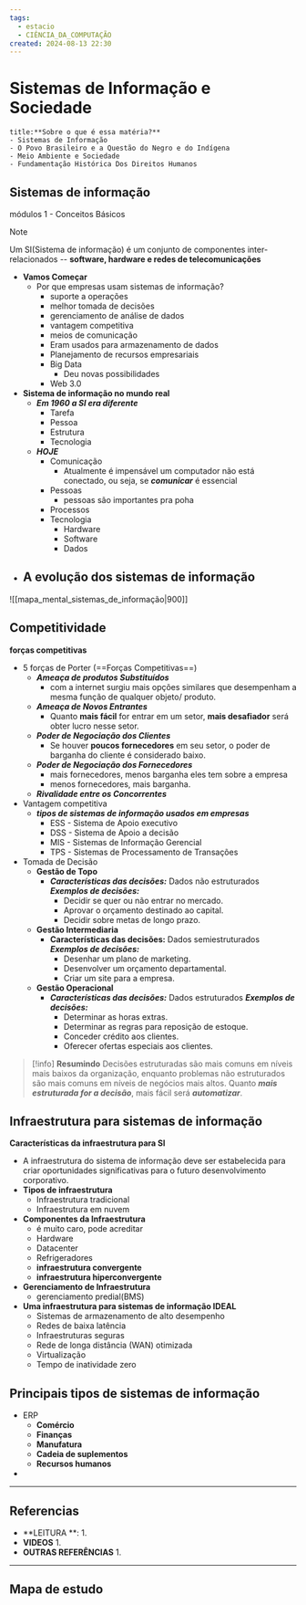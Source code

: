 ```yaml
---
tags:
  - estacio
  - CIÊNCIA_DA_COMPUTAÇÃO
created: 2024-08-13 22:30
---
```

# Sistemas de Informação e Sociedade
```ad-question
title:**Sobre o que é essa matéria?**
- Sistemas de Informação
- O Povo Brasileiro e a Questão do Negro e do Indígena
- Meio Ambiente e Sociedade
- Fundamentação Histórica Dos Direitos Humanos
```

## Sistemas de informação
módulos 1 - Conceitos Básicos
>[!note] 
>Um SI(Sistema de informação) é um conjunto de componentes inter-relacionados -- **software, hardware e redes de telecomunicações**
- **Vamos Começar**
	- Por que empresas usam sistemas de informação?
		- suporte a operações
		- melhor tomada de decisões
		- gerenciamento de análise de dados
		- vantagem competitiva
		- meios de comunicação
		- Eram usados para armazenamento de dados
		- Planejamento de recursos empresariais
		- Big Data
			- Deu novas possibilidades
		- Web 3.0
- **Sistema de informação no mundo real**
	- ***Em 1960 a SI era diferente***
		- Tarefa
		- Pessoa
		- Estrutura
		- Tecnologia
	- ***HOJE***
		- Comunicação
			- Atualmente é impensável um computador não está conectado, ou seja, se ***comunicar*** é essencial 
		- Pessoas
			- pessoas são importantes pra poha
		- Processos
		- Tecnologia
			- Hardware
			- Software
			- Dados
- **A evolução dos sistemas de informação**
	- 

![[mapa_mental_sistemas_de_informação|900]]

## Competitividade
**forças competitivas**
- 5 forças de Porter (==Forças Competitivas==)
	- ***Ameaça de produtos Substituídos***
		- com a internet surgiu mais opções similares que desempenham a mesma função de qualquer objeto/ produto.
	- ***Ameaça  de Novos Entrantes***
		- Quanto **mais fácil** for entrar em um setor, **mais desafiador** será obter lucro nesse setor.
	- ***Poder de Negociação dos Clientes***
		- Se houver **poucos fornecedores** em seu setor, o poder de barganha do cliente é considerado baixo.
	- ***Poder de Negociação dos Fornecedores***
		- mais fornecedores, menos barganha eles tem sobre a empresa
		- menos fornecedores, mais barganha.
	- ***Rivalidade entre os  Concorrentes***
- Vantagem competitiva
	- ***tipos de sistemas de informação usados em empresas***
		- ESS - Sistema de Apoio  executivo
		- DSS - Sistema de Apoio  a decisão
		- MIS - Sistemas de Informação Gerencial
		- TPS - Sistemas de Processamento de Transações
- Tomada de Decisão
	- **Gestão de Topo**
		- ***Características das decisões:*** Dados não estruturados  ***Exemplos de decisões:***
			- Decidir se quer ou não entrar no mercado.
			- Aprovar o orçamento destinado ao capital.
			- Decidir sobre metas de longo prazo.
	- **Gestão Intermediaria**
		- ****Características das decisões:**** Dados semiestruturados  ***Exemplos de decisões:***
			- Desenhar um plano de marketing.
			- Desenvolver um orçamento departamental.
			- Criar um site para a empresa.
	- **Gestão Operacional**
		- ***Características das decisões:*** Dados estruturados ***Exemplos de decisões:***
			- Determinar as horas extras.
			- Determinar as regras para reposição de estoque.
			- Conceder crédito aos clientes.
			- Oferecer ofertas especiais aos clientes.
>[!info] **Resumindo** 
>Decisões estruturadas são mais comuns em níveis mais baixos da organização, enquanto problemas não estruturados são mais comuns em níveis de negócios mais altos. Quanto ***mais estruturada for a decisão***, mais fácil será ***automatizar***.

## Infraestrutura para sistemas de informação
**Características  da infraestrutura para SI**
- A infraestrutura do sistema de informação deve ser estabelecida para criar oportunidades significativas para o futuro desenvolvimento corporativo.
- **Tipos de infraestrutura**
	- Infraestrutura tradicional
	- Infraestrutura em nuvem
- **Componentes da Infraestrutura**
	- é muito caro, pode acreditar
	- Hardware
	- Datacenter
	- Refrigeradores
	- **infraestrutura convergente**
	- **infraestrutura hiperconvergente**
- **Gerenciamento de Infraestrutura**
	- gerenciamento predial(BMS)
- **Uma infraestrutura para sistemas de informação IDEAL**
	- Sistemas de armazenamento de alto desempenho
	- Redes de baixa latência
	- Infraestruturas seguras
	- Rede de longa distância (WAN) otimizada
	- Virtualização
	- Tempo de inatividade zero
## Principais tipos de sistemas de informação
-  ERP
	- **Comércio**
	- **Finanças**
	- **Manufatura**
	- **Cadeia de suplementos**
	- **Recursos humanos**
- 


---
## Referencias
- **LEITURA **:
	1. 
- **VIDEOS**
	1. 
- **OUTRAS REFERÊNCIAS**
	1.
---
## Mapa de estudo